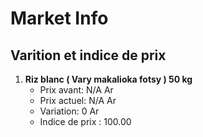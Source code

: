 # Market Info

## Varition et indice de prix

1. **Riz blanc ( Vary makalioka fotsy ) 50 kg**
   - Prix avant: N/A Ar
   - Prix actuel: N/A Ar
   - Variation: 0 Ar
   - Indice de prix : 100.00


